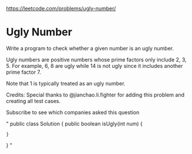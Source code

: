 https://leetcode.com/problems/ugly-number/
# Ugly Number

Write a program to check whether a given number is an ugly number.

Ugly numbers are positive numbers whose prime factors only include 2, 3, 5. For example, 6, 8 are ugly while 14 is not ugly since it includes another prime factor 7.

Note that 1 is typically treated as an ugly number.

Credits:
Special thanks to @jianchao.li.fighter for adding this problem and creating all test cases.

Subscribe to see which companies asked this question

"
public class Solution {
    public boolean isUgly(int num) {
        
    }
}
"
